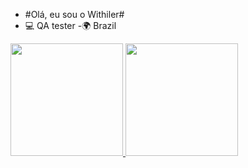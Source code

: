 - #Olá, eu sou o Withiler# 
- 💻 QA tester
-🌍 Brazil
<div align="left">
  <a href="https://github.com/withilerguilherme">
  <img height="180em" src="https://github-readme-stats.vercel.app/api?username=withilerguilherme&show_icons=true&theme=dracula&include_all_commits=true&count_private=true"/>
  <img height="180em" src="https://github-readme-stats.vercel.app/api/top-langs/?username=withilerguilherme&layout=compact&langs_count=7&theme=dracula"/>
</div>
